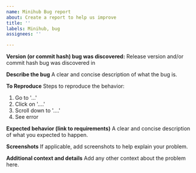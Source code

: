 ```yaml
---
name: Minihub Bug report
about: Create a report to help us improve
title: ''
labels: Minihub, bug
assignees: ''

---
```


**Version (or commit hash) bug was discovered:**
Release version and/or commit hash bug was discovered in

**Describe the bug**
A clear and concise description of what the bug is.

**To Reproduce**
Steps to reproduce the behavior:
1. Go to '...'
2. Click on '....'
3. Scroll down to '....'
4. See error

**Expected behavior (link to requirements)**
A clear and concise description of what you expected to happen.

**Screenshots**
If applicable, add screenshots to help explain your problem.

**Additional context and details**
Add any other context about the problem here.

